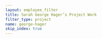 ```yaml
---
layout: employee_filter
title: Sarah George Hager’s Project Work
filter_type: project
name: george-hager
skip_index: true
---
```


